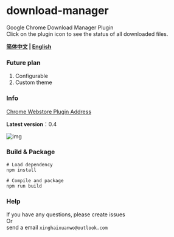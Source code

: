 # **download-manager**
Google Chrome Download Manager Plugin  
Click on the plugin icon to see the status of all downloaded files.

**[简体中文](./README.md) | [English](./docs/README_EN.md)**

### **Future plan**
1. Configurable
2. Custom theme

### **Info**
[Chrome Webstore Plugin Address](https://chrome.google.com/webstore/detail/%E4%B8%8B%E8%BD%BD%E7%AE%A1%E7%90%86%E5%99%A8/ofpglhlcdbjdhlacgbljnildhajfmlei)  

**Latest version**：0.4

![img](./docs/1.png)

### **Build & Package**
```
# Load dependency
npm install

# Compile and package
npm run build
```

### Help
If you have any questions, please create issues  
Or  
send a email `xinghaixuanwo@outlook.com`
